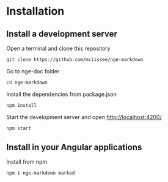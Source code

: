 # Installation

## Install a development server

Open a terminal and clone this repository

```bash
git clone https://github.com/mciissee/nge-markdown
```

Go to nge-doc folder

```bash
cd nge-markdown
```

Install the dependencies from package.json

```bash
npm install
```

Start the development server and open [http://localhost:4200/](http://localhost:4200/)

```bash
npm start
```

## Install in your Angular applications

Install from npm

```bash
npm i nge-markdown marked
```
